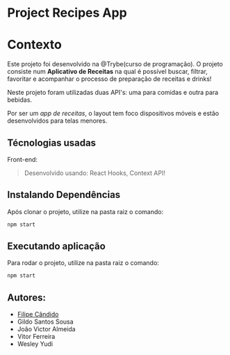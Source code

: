 # Project Recipes App
# Contexto
Este projeto foi desenvolvido na @Trybe(curso de programação). O projeto consiste num **Aplicativo de Receitas** na qual é possível buscar, filtrar, favoritar e acompanhar o processo de preparação de receitas e drinks!

Neste projeto foram utilizadas duas API's: uma para comidas e outra para bebidas.

Por ser um _app de receitas_, o layout tem foco dispositivos móveis e estão desenvolvidos para telas menores.

## Técnologias usadas

Front-end:
> Desenvolvido usando: React Hooks, Context API!

## Instalando Dependências

Após clonar o projeto, utilize na pasta raiz o comando:

```bash
npm start
```
## Executando aplicação

Para rodar o projeto, utilize na pasta raiz o comando:

```bash
npm start
```

## Autores:

* [Filipe Cândido](https://github.com/Fedolfo)
* Gildo Santos Sousa
* João Victor Almeida
* Vitor Ferreira
* Wesley Yudi
